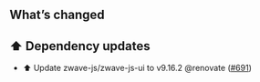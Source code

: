## What’s changed

## ⬆️ Dependency updates

- ⬆️ Update zwave-js/zwave-js-ui to v9.16.2 @renovate ([#691](https://github.com/hassio-addons/addon-zwave-js-ui/pull/691))
